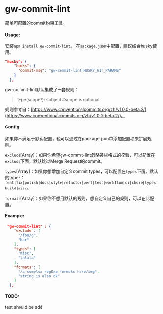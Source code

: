 # gw-commit-lint
简单可配置的commit约束工具。

#### Usage:
安装`npm install gw-commit-lint`。
在`package.json`中配置，建议结合[husky](https://github.com/typicode/husky)使用。
```json
"husky": {
    "hooks": {
      "commit-msg": "gw-commit-lint HUSKY_GIT_PARAMS"
    }
  },
```
gw-commit-lint默认集成了一套规则：

> type(scope?): subject              #scope is optional

规则参考自：[https://www.conventionalcommits.org/zh/v1.0.0-beta.2/](https://www.conventionalcommits.org/zh/v1.0.0-beta.2/)。

#### Config:
如果你不满足于默认配置，也可以通过在package.json中添加配置项来扩展规则。

`exclude`[Array]：如果你希望gw-commit-lint忽略某些格式的校验，可以配置在`exclude`下面，默认跳过Merge Request的commit。

`types`[Array]：如果你想增加自定义commit types，可以配置在`types`下面，默认的types：`feat|fix|polish|docs|style|refactor|perf|test|workflow|ci|chore|types|build|misc`。

`formats`[Array]：如果你不想用默认的规则，想自定义自己的规则，可以在此配置。

#### Example:
```json
 "gw-commit-lint" : {
    "exclude": [
      "/foo/g",
      "bar"
    ],
    "types": [
      "misc",
      "lalala"
    ],
    "formats": [
      "/a complex regExp formats here/img",
      "string is also ok"
    ]
  },
```
#### TODO: 
test should be add
